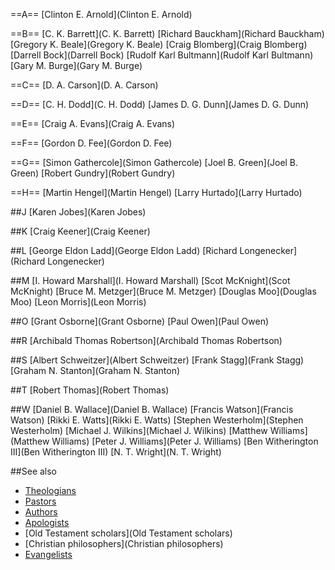 
==A==
[Clinton E. Arnold](Clinton E. Arnold)

==B==
[C. K. Barrett](C. K. Barrett)
[Richard Bauckham](Richard Bauckham)
[Gregory K. Beale](Gregory K. Beale)
[Craig Blomberg](Craig Blomberg)
[Darrell Bock](Darrell Bock)
[Rudolf Karl Bultmann](Rudolf Karl Bultmann)
[Gary M. Burge](Gary M. Burge)

==C==
[D. A. Carson](D. A. Carson)

==D==
[C. H. Dodd](C. H. Dodd)
[James D. G. Dunn](James D. G. Dunn)

==E==
[Craig A. Evans](Craig A. Evans)

==F==
[Gordon D. Fee](Gordon D. Fee)

==G==
[Simon Gathercole](Simon Gathercole)
[Joel B. Green](Joel B. Green)
[Robert Gundry](Robert Gundry)

==H==
[Martin Hengel](Martin Hengel)
[Larry Hurtado](Larry Hurtado)

##J
[Karen Jobes](Karen Jobes)

##K
[Craig Keener](Craig Keener)

##L
[George Eldon Ladd](George Eldon Ladd)
[Richard Longenecker](Richard Longenecker)

##M
[I. Howard Marshall](I. Howard Marshall)
[Scot McKnight](Scot McKnight)
[Bruce M. Metzger](Bruce M. Metzger)
[Douglas Moo](Douglas Moo)
[Leon Morris](Leon Morris)

##O
[Grant Osborne](Grant Osborne)
[Paul Owen](Paul Owen)

##R
[Archibald Thomas Robertson](Archibald Thomas Robertson)

##S
[Albert Schweitzer](Albert Schweitzer)
[Frank Stagg](Frank Stagg)
[Graham N. Stanton](Graham N. Stanton)

##T
[Robert Thomas](Robert Thomas)

##W
[Daniel B. Wallace](Daniel B. Wallace)
[Francis Watson](Francis Watson)
[Rikki E. Watts](Rikki E. Watts)
[Stephen Westerholm](Stephen Westerholm)
[Michael J. Wilkins](Michael J. Wilkins)
[Matthew Williams](Matthew Williams)
[Peter J. Williams](Peter J. Williams)
[Ben Witherington III](Ben Witherington III)
[N. T. Wright](N. T. Wright)

##See also

-  [Theologians](Theologians)
-	[Pastors](Pastors)
-	[Authors](Authors)
-	[Apologists](Apologists)
-	[Old Testament scholars](Old Testament scholars)
-	[Christian philosophers](Christian philosophers)
-	[Evangelists](Evangelists)